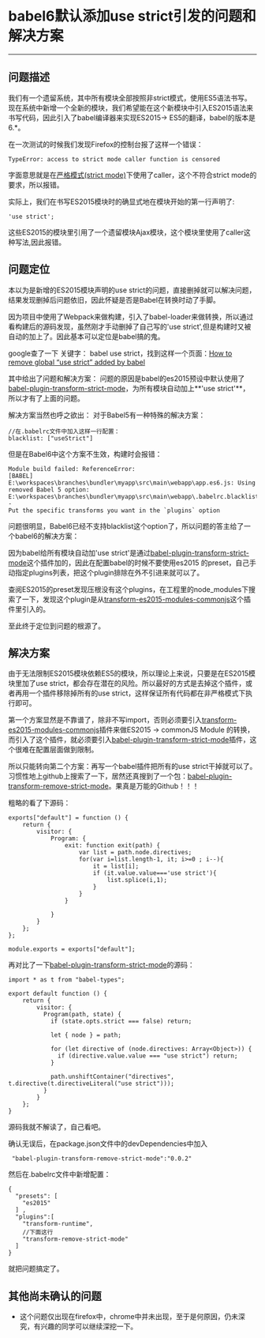 # babel6默认添加use strict引发的问题和解决方案
---

## 问题描述
我们有一个遗留系统，其中所有模块全部按照非strict模式，使用ES5语法书写。现在系统中新增一个全新的模块，我们希望能在这个新模块中引入ES2015语法来书写代码，因此引入了babel编译器来实现ES2015-> ES5的翻译，babel的版本是6.*。

在一次测试的时候我们发现Firefox的控制台报了这样一个错误：

	TypeError: access to strict mode caller function is censored

字面意思就是在[严格模式(strict mode)](https://developer.mozilla.org/en-US/docs/Web/JavaScript/Reference/Strict_mode)下使用了caller，这个不符合strict mode的要求，所以报错。

实际上，我们在书写ES2015模块时的确显式地在模块开始的第一行声明了:

	'use strict';

这些ES2015的模块里引用了一个遗留模块Ajax模块，这个模块里使用了caller这种写法,因此报错。

<!--more-->

## 问题定位
本以为是新增的ES2015模块声明的use strict的问题，直接删掉就可以解决问题，结果发现删掉后问题依旧，因此怀疑是否是Babel在转换时动了手脚。

因为项目中使用了Webpack来做构建，引入了babel-loader来做转换，所以通过看构建后的源码发现，虽然刚才手动删掉了自己写的'use strict',但是构建时又被自动的加上了。因此基本可以定位是babel搞的鬼。

google查了一下 关键字： babel use strict，找到这样一个页面：[How to remove global “use strict” added by babel](http://stackoverflow.com/questions/33821312/how-to-remove-global-use-strict-added-by-babel)

其中给出了问题和解决方案：
问题的原因是babel的es2015预设中默认使用了[babel-plugin-transform-strict-mode](https://babeljs.io/docs/plugins/transform-strict-mode/)，为所有模块自动加上**'use strict'**， 所以才有了上面的问题。

解决方案当然也呼之欲出：
对于Babel5有一种特殊的解决方案：

	//在.babelrc文件中加入这样一行配置：
	blacklist: ["useStrict"]


但是在Babel6中这个方案不生效，构建时会报错：

	Module build failed: ReferenceError: 
	[BABEL] E:\workspaces\branches\bundler\myapp\src\main\webapp\app.es6.js: Using removed Babel 5 option: 
	E:\workspaces\branches\bundler\myapp\src\main\webapp\.babelrc.blacklist - 
	Put the specific transforms you want in the `plugins` option

问题很明显，Babel6已经不支持blacklist这个option了，所以问题的答主给了一个babel6的解决方案：

因为babel给所有模块自动加'use strict'是通过[babel-plugin-transform-strict-mode](https://babeljs.io/docs/plugins/transform-strict-mode/)这个插件加的，因此在配置babel的时候不要使用es2015 的preset，自己手动指定plugins列表，把这个plugin排除在外不引进来就可以了。

查阅ES2015的preset发现压根没有这个plugins，在工程里的node_modules下搜索了一下，发现这个plugin是从[transform-es2015-modules-commonjs](http://babeljs.io/docs/plugins/transform-es2015-modules-commonjs/)这个插件里引入的。

至此终于定位到问题的根源了。

## 解决方案
由于无法限制ES2015模块依赖ES5的模块，所以理论上来说，只要是在ES2015模块里加了use strict，都会存在潜在的风险。所以最好的方式是去掉这个插件，或者再用一个插件移除掉所有的use strict，这样保证所有代码都在非严格模式下执行即可。

第一个方案显然是不靠谱了，除非不写import，否则必须要引入[transform-es2015-modules-commonjs](http://babeljs.io/docs/plugins/transform-es2015-modules-commonjs/)插件来做ES2015 -> commonJS Module 的转换，而引入了这个插件，就必须要引入[babel-plugin-transform-strict-mode](https://babeljs.io/docs/plugins/transform-strict-mode/)插件，这个很难在配置层面做到限制。

所以只能转向第二个方案：再写一个babel插件把所有的use strict干掉就可以了。习惯性地上github上搜索了一下，居然还真搜到了一个包：[babel-plugin-transform-remove-strict-mode](https://github.com/genify/babel-plugin-transform-remove-strict-mode)。果真是万能的Github！！！

粗略的看了下源码：

	exports["default"] = function () {
	    return {
	        visitor: {
	            Program: {
	                exit: function exit(path) {
	                    var list = path.node.directives;
	                    for(var i=list.length-1, it; i>=0 ; i--){
	                        it = list[i];
	                        if (it.value.value==='use strict'){
	                            list.splice(i,1);
	                        }
	                    }
	                }
	
	            }
	        }
	    };
	};

	module.exports = exports["default"];

再对比了一下[babel-plugin-transform-strict-mode](https://babeljs.io/docs/plugins/transform-strict-mode/)的源码：

	import * as t from "babel-types";

	export default function () {
	  	return {
		    visitor: {
		      Program(path, state) {
		        if (state.opts.strict === false) return;
		        
		        let { node } = path;
		
		        for (let directive of (node.directives: Array<Object>)) {
		          if (directive.value.value === "use strict") return;
		        }
		
		        path.unshiftContainer("directives", t.directive(t.directiveLiteral("use strict")));
		      }
		    }
	  	};
	}

源码我就不解读了，自己看吧。

确认无误后，在package.json文件中的devDependencies中加入

	 "babel-plugin-transform-remove-strict-mode":"0.0.2"

然后在.babelrc文件中新增配置：

	{ 
	  "presets": [
	    "es2015"
	  ] ,
	  "plugins":[
	    "transform-runtime",
		//下面这行
	    "transform-remove-strict-mode"
	  ]
	}

就把问题搞定了。

## 其他尚未确认的问题

- 这个问题仅出现在firefox中，chrome中并未出现，至于是何原因，仍未深究，有兴趣的同学可以继续深挖一下。
